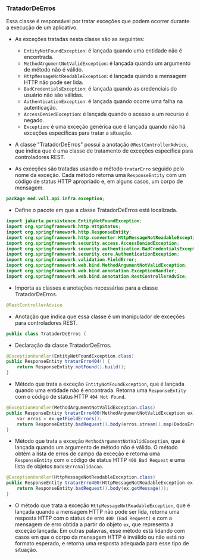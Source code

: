 ### TratadorDeErros
Essa classe é responsável por tratar exceções que podem ocorrer durante a execução de um aplicativo.

 - As exceções tratadas nesta classe são as seguintes:
     - `EntityNotFoundException`: é lançada quando uma entidade não é encontrada.
     - `MethodArgumentNotValidException`: é lançada quando um argumento de método não é válido.
     - `HttpMessageNotReadableException`: é lançada quando a mensagem HTTP não pode ser lida.
     - `BadCredentialsException`: é lançada quando as credenciais do usuário não são válidas.
     - `AuthenticationException`: é lançada quando ocorre uma falha na autenticação.
     - `AccessDeniedException`: é lançada quando o acesso a um recurso é negado.
     - `Exception`: é uma exceção genérica que é lançada quando não há exceções específicas para tratar a situação.

 - A classe "TratadorDeErros" possui a anotação `@RestControllerAdvice`, que indica que é uma classe de tratamento de 
exceções específica para controladores REST.

 - As exceções são tratadas usando o método `tratarErro` seguido pelo nome da exceção. Cada método retorna uma 
`ResponseEntity` com um código de status HTTP apropriado e, em alguns casos, um corpo de mensagem.

```java
package med.voll.api.infra.exception;
```
 - Define o pacote em que a classe TratadorDeErros está localizada.
```java
import jakarta.persistence.EntityNotFoundException;
import org.springframework.http.HttpStatus;
import org.springframework.http.ResponseEntity;
import org.springframework.http.converter.HttpMessageNotReadableException;
import org.springframework.security.access.AccessDeniedException;
import org.springframework.security.authentication.BadCredentialsException;
import org.springframework.security.core.AuthenticationException;
import org.springframework.validation.FieldError;
import org.springframework.web.bind.MethodArgumentNotValidException;
import org.springframework.web.bind.annotation.ExceptionHandler;
import org.springframework.web.bind.annotation.RestControllerAdvice;
```
 - Importa as classes e anotações necessárias para a classe TratadorDeErros.
```java
@RestControllerAdvice
```
 - Anotação que indica que essa classe é um manipulador de exceções para controladores REST.
```java
public class TratadorDeErros {
```
 - Declaração da classe TratadorDeErros.
```java
@ExceptionHandler(EntityNotFoundException.class)
public ResponseEntity tratarErro404() {
    return ResponseEntity.notFound().build();
}
```
 - Método que trata a exceção `EntityNotFoundException`, que é lançada quando uma entidade não é encontrada. 
Retorna uma `ResponseEntity` com o código de status HTTP `404 Not Found`.
```java
@ExceptionHandler(MethodArgumentNotValidException.class)
public ResponseEntity tratarErro400(MethodArgumentNotValidException ex) {
    var erros = ex.getFieldErrors();
    return ResponseEntity.badRequest().body(erros.stream().map(DadosErroValidacao::new).toList());
}
```
 - Método que trata a exceção `MethodArgumentNotValidException`, que é lançada quando um argumento de método não é válido.
O método obtém a lista de erros de campo da exceção e retorna uma `ResponseEntity` com o código de status 
HTTP `400 Bad Request` e uma lista de objetos `DadosErroValidacao`.

```java
@ExceptionHandler(HttpMessageNotReadableException.class)
public ResponseEntity tratarErro400(HttpMessageNotReadableException ex) {
    return ResponseEntity.badRequest().body(ex.getMessage());
}
```
 - O método que trata a exceção `HttpMessageNotReadableException`, que é lançada quando a mensagem HTTP não pode ser lida,
retorna uma resposta HTTP com o status de erro `400 (Bad Request)` e com a mensagem de erro obtida a partir do objeto `ex`, 
que representa a exceção lançada. Em outras palavras, esse método está lidando com casos em que o corpo da mensagem HTTP
é inválido ou não está no formato esperado, e retorna uma resposta adequada para esse tipo de situação.
